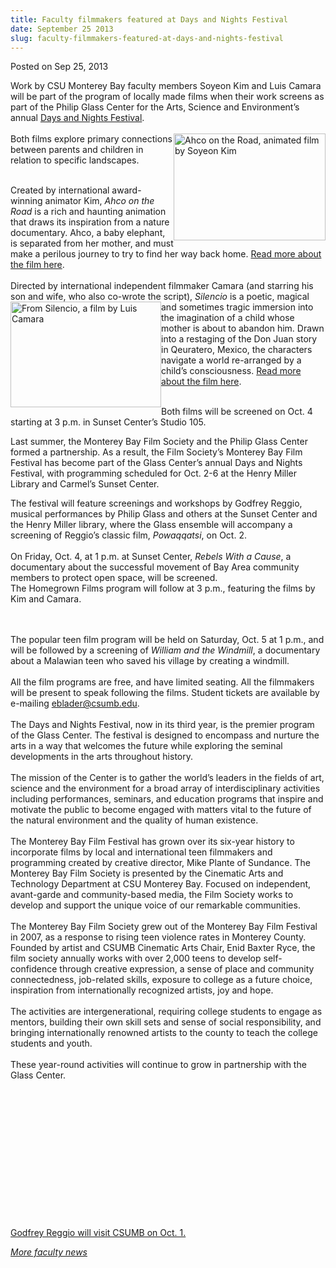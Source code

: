 ```yaml
---
title: Faculty filmmakers featured at Days and Nights Festival
date: September 25 2013
slug: faculty-filmmakers-featured-at-days-and-nights-festival
---
```


  



<span class="date">Posted on Sep 25, 2013    </span>
<p>Work by CSU Monterey Bay faculty members Soyeon Kim and Luis
Camara will be part of the program of locally made films when their
work screens as part of the Philip Glass Center for the Arts,
Science and Environment&#x2019;s annual <a href="https://daysandnightsfestival.com/" rel="nofollow">Days and Nights
Festival</a>.<br>
<br>
<img alt="Ahco on the Road, animated film by Soyeon Kim" src="https://news.csumb.edu/sites/default/files/65/attachments/news/images/kim_animation.jpg" style="float:right; width:243px; height:171px">Both films explore
primary connections between parents and children in relation to
specific landscapes.</img></br></br></p>
<p>Created by international award-winning animator Kim, <em>Ahco on
the Road</em> is a rich and haunting animation that draws its
inspiration from a nature documentary. Ahco, a baby elephant, is
separated from her mother, and must make a perilous journey to try
to find her way back home. <a href="https://daysandnightsfestival.com/festival/ahco-on-the-road/" rel="nofollow">Read more about the film here</a>.<br>
<br>
Directed by international independent filmmaker Camara (and
starring his son and wife, who also co-wrote the script),
<em>Silencio</em> is a poetic, magical and&#xA0;<img alt="From Silencio, a film by Luis Camara" src="https://news.csumb.edu/sites/default/files/65/attachments/news/images/camara_for_web.jpg" style="float:left; width:241px; height:169px">sometimes tragic
immersion into the imagination of a child whose mother is about to
abandon him. Drawn into a restaging of the Don Juan story in
Qeuratero, Mexico, the characters navigate a world re-arranged by a
child&#x2019;s consciousness. <a href="https://daysandnightsfestival.com/festival/silencio-film/" rel="nofollow">Read more about the film here</a>.</img></br></br></p>
<p>Both films will be screened on Oct. 4 starting at 3 p.m. in
Sunset Center&#x2019;s Studio 105.</p>
<p>Last summer, the Monterey Bay Film Society and the Philip Glass
Center formed a partnership. As a result, the Film Society&#x2019;s
Monterey Bay Film Festival has become part of the Glass Center&#x2019;s
annual Days and Nights Festival, with programming scheduled for
Oct. 2-6 at the Henry Miller Library and Carmel&#x2019;s Sunset
Center.&#xA0;</p>
<p>The festival will feature screenings and workshops by Godfrey
Reggio, musical performances by Philip Glass and others at the
Sunset Center and the Henry Miller library, where the Glass
ensemble will accompany a screening of Reggio&#x2019;s classic film,
<em>Powaqqatsi</em>, on Oct. 2.<br>
<br>
On Friday, Oct. 4, at 1 p.m. at Sunset Center, <em>Rebels With a
Cause</em>, a documentary about the successful movement of Bay Area
community members to protect open space, will be screened.<br>
The Homegrown Films program will follow at 3 p.m., featuring the
films by Kim and Camara.</br></br></br></p>
<p>The popular teen film program will be held on Saturday, Oct. 5
at 1 p.m., and will be followed by a screening of <em>William and
the Windmill</em>, a documentary about a Malawian teen who saved
his village by creating a windmill.<br>
<br>
All the film programs are free, and have limited seating. All the
filmmakers will be present to speak following the films. Student
tickets are available by e-mailing <a href="mailto:eblader@csumb.edu">eblader@csumb.edu</a>.<br>
<br>
The Days and Nights Festival, now in its third year, is the premier
program of the Glass Center. The festival is designed to encompass
and nurture the arts in a way that welcomes the future while
exploring the seminal developments in the arts throughout
history.<br>
<br>
The mission of the Center is to gather the world&#x2019;s leaders in the
fields of art, science and the environment for a broad array of
interdisciplinary activities including performances, seminars, and
education programs that inspire and motivate the public to become
engaged with matters vital to the future of the natural environment
and the quality of human existence.<br>
<br>
The Monterey Bay Film Festival has grown over its six-year history
to incorporate films by local and international teen filmmakers and
programming created by creative director, Mike Plante of Sundance.
The Monterey Bay Film Society is presented by the Cinematic Arts
and Technology Department at CSU Monterey Bay. Focused on
independent, avant-garde and community-based media, the Film
Society works to develop and support the unique voice of our
remarkable communities.<br>
<br>
The Monterey Bay Film Society grew out of the Monterey Bay Film
Festival in 2007, as a response to rising teen violence rates in
Monterey County. Founded by artist and CSUMB Cinematic Arts Chair,
Enid Baxter Ryce, the film society annually works with over 2,000
teens to develop self-confidence through creative expression, a
sense of place and community connectedness, job-related skills,
exposure to college as a future choice, inspiration from
internationally recognized artists, joy and hope.<br>
<br>
The activities are intergenerational, requiring college students to
engage as mentors, building their own skill sets and sense of
social responsibility, and bringing internationally renowned
artists to the county to teach the college students and
youth.<br>
<br>
These year-round activities will continue to grow in partnership
with the Glass Center.</br></br></br></br></br></br></br></br></br></br></br></br></br></br></p>
<p><a href="../24/acclaimed-director-screens-film-oct-1.html" rel="nofollow">Godfrey Reggio will visit CSUMB on Oct. 1.</a></p>
<p><a href="../../jan/31/faculty-highlights.html" rel="nofollow"><em>More faculty news</em></a></p>





 
